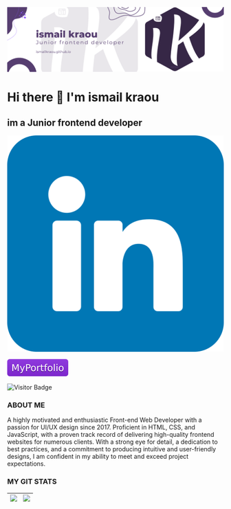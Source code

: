 <img src="https://raw.githubusercontent.com/ismailkraou/ismailkraou/main/images/ismailkraou-Banner.png"/>

# Hi there 👋 I'm ismail kraou
## im a Junior frontend developer

[![Linkedin Badge](https://raw.githubusercontent.com/ismailkraou/ismailkraou/main/images/linkedin.png)](https://www.linkedin.com/in/ismailkraou/)


<a href="https://ismailkraou.github.io/"><img src="https://raw.githubusercontent.com/ismailkraou/ismailkraou/f7fc9aaaf5307d528bb4f76135769f4168d18e88/images/MyPortfolio-blueviolet.svg"/></a>


![Visitor Badge](https://visitor-badge.laobi.icu/badge?page_id=ismailkraou)


### ABOUT ME
A highly motivated and enthusiastic Front-end Web Developer with a passion for UI/UX design since 2017. Proficient in HTML, CSS, and JavaScript, with a proven track record of delivering high-quality frontend websites for numerous clients. With a strong eye for detail, a dedication to best practices, and a commitment to producing intuitive and user-friendly designs, I am confident in my ability to meet and exceed project expectations.



### MY GIT STATS
<img src="https://github-readme-stats.vercel.app/api?username=dhanrajdc7&&show_icons=true&count_private=true&theme=radical"/>|<img src="https://github-readme-streak-stats.herokuapp.com/?user=dhanrajdc7&theme=radical"/>|
|---|---|


